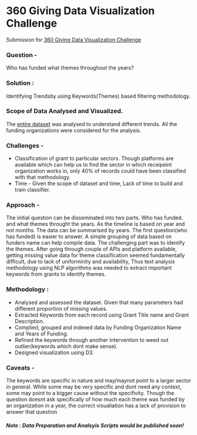 # 360 Giving  Data Visualization Challenge
Submission for [360 Giving  Data Visualization Challenge](https://challenge.threesixtygiving.org/)

### Question - 
Who has funded what themes throughout the years?

### Solution : 
Identifying Trendsby using Keywords(Themes) based filtering methodology.

### Scope of Data Analysed and Visualized. 
The [entire dataset](http://grantnav.threesixtygiving.org/api/grants.csv) was analysed to understand different trends. All the funding organizations were considered for the analysis. 

### Challenges - 
- Classification of grant to particular sectors. Though platforms are available which can help us to find the sector in which receipeint organization works in, only 40% of records could have been classified with that methodology. 
- Time - Given the scope of dataset and time, Lack of time to build and train classifier.

### Approach - 
The initial question can be disseminated into two parts. Who has funded. and what themes throught the years. As the timeline is based on year and not months. The data can be summarised by years. The first question(who has funded) is easier to answer. A simple grouping of data based on funders name can help compile data. The challenging part was to identify the themes. After going through couple of APIs and platform available, getting missing value data for theme classification seemed fundamentally difficult, due to lack of uniforminity and availability, Thus text analysis methodology using NLP algorithms was needed to extract important keywords from grants to identify themes. 

### Methodology : 
- Analysed and assessed the dataset. Given that many parameters had different proportion of missing values. 
- Extracted Keywords from each record using Grant Title name and Grant Description. 
- Complied, grouped and indexed data by Funding Organization Name and Years of Funding. 
- Refined the keywords through another intervention to weed out outlier(keywords which dont make sense).
- Designed visualization using D3. 

### Caveats - 
The keywords are specific in nature and may/maynot point to a larger sector in general. While some may be very specific and dont need any context, some may point to a bigger cause without the specifivity. Though the question doesnt ask specifically of how much each theme was funded by an organization in a year, the currect visualiation has a lack of provision to answer that question  

#####  Note : Data Preparation and Analsyis Scripts would be published soon! 
